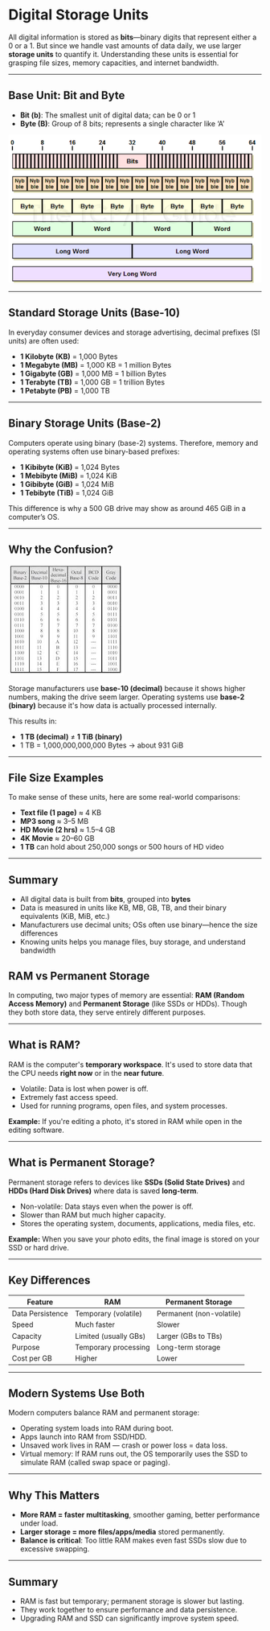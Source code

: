 # Digital Storage Units

All digital information is stored as **bits**—binary digits that represent either a 0 or a 1. But since we handle vast amounts of data daily, we use larger **storage units** to quantify it. Understanding these units is essential for grasping file sizes, memory capacities, and internet bandwidth.

---

## Base Unit: Bit and Byte

* **Bit (b)**: The smallest unit of digital data; can be 0 or 1
* **Byte (B)**: Group of 8 bits; represents a single character like ‘A’

![1752833183368](image/018_digital_storage_units/1752833183368.png)

---

## Standard Storage Units (Base-10)

In everyday consumer devices and storage advertising, decimal prefixes (SI units) are often used:

* **1 Kilobyte (KB)** = 1,000 Bytes
* **1 Megabyte (MB)** = 1,000 KB = 1 million Bytes
* **1 Gigabyte (GB)** = 1,000 MB = 1 billion Bytes
* **1 Terabyte (TB)** = 1,000 GB = 1 trillion Bytes
* **1 Petabyte (PB)** = 1,000 TB

---

## Binary Storage Units (Base-2)

Computers operate using binary (base-2) systems. Therefore, memory and operating systems often use binary-based prefixes:

* **1 Kibibyte (KiB)** = 1,024 Bytes
* **1 Mebibyte (MiB)** = 1,024 KiB
* **1 Gibibyte (GiB)** = 1,024 MiB
* **1 Tebibyte (TiB)** = 1,024 GiB

This difference is why a 500 GB drive may show as around 465 GiB in a computer’s OS.

---

## Why the Confusion?

![1752833288736](image/018_digital_storage_units/1752833288736.png)

Storage manufacturers use **base-10 (decimal)** because it shows higher numbers, making the drive seem larger.
Operating systems use **base-2 (binary)** because it's how data is actually processed internally.

This results in:

* **1 TB (decimal)** ≠ **1 TiB (binary)**
* 1 TB = 1,000,000,000,000 Bytes → about 931 GiB

---

## File Size Examples

To make sense of these units, here are some real-world comparisons:

* **Text file (1 page)** ≈ 4 KB
* **MP3 song** ≈ 3–5 MB
* **HD Movie (2 hrs)** ≈ 1.5–4 GB
* **4K Movie** ≈ 20–60 GB
* **1 TB** can hold about 250,000 songs or 500 hours of HD video

---

## Summary

* All digital data is built from **bits**, grouped into **bytes**
* Data is measured in units like KB, MB, GB, TB, and their binary equivalents (KiB, MiB, etc.)
* Manufacturers use decimal units; OSs often use binary—hence the size differences
* Knowing units helps you manage files, buy storage, and understand bandwidth

## RAM vs Permanent Storage

In computing, two major types of memory are essential: **RAM (Random Access Memory)** and **Permanent Storage** (like SSDs or HDDs). Though they both store data, they serve entirely different purposes.

---

## What is RAM?

RAM is the computer's **temporary workspace**. It's used to store data that the CPU needs **right now** or in the **near future**.

* Volatile: Data is lost when power is off.
* Extremely fast access speed.
* Used for running programs, open files, and system processes.

**Example:** If you're editing a photo, it's stored in RAM while open in the editing software.

---

## What is Permanent Storage?

Permanent storage refers to devices like **SSDs (Solid State Drives)** and **HDDs (Hard Disk Drives)** where data is saved **long-term**.

* Non-volatile: Data stays even when the power is off.
* Slower than RAM but much higher capacity.
* Stores the operating system, documents, applications, media files, etc.

**Example:** When you save your photo edits, the final image is stored on your SSD or hard drive.

---

## Key Differences

| Feature          | RAM                   | Permanent Storage        |
| ---------------- | --------------------- | ------------------------ |
| Data Persistence | Temporary (volatile)  | Permanent (non-volatile) |
| Speed            | Much faster           | Slower                   |
| Capacity         | Limited (usually GBs) | Larger (GBs to TBs)      |
| Purpose          | Temporary processing  | Long-term storage        |
| Cost per GB      | Higher                | Lower                    |

---

## Modern Systems Use Both

Modern computers balance RAM and permanent storage:

* Operating system loads into RAM during boot.
* Apps launch into RAM from SSD/HDD.
* Unsaved work lives in RAM — crash or power loss = data loss.
* Virtual memory: If RAM runs out, the OS temporarily uses the SSD to simulate RAM (called swap space or paging).

---

## Why This Matters

* **More RAM = faster multitasking**, smoother gaming, better performance under load.
* **Larger storage = more files/apps/media** stored permanently.
* **Balance is critical**: Too little RAM makes even fast SSDs slow due to excessive swapping.

---

## Summary

* RAM is fast but temporary; permanent storage is slower but lasting.
* They work together to ensure performance and data persistence.
* Upgrading RAM and SSD can significantly improve system speed.
